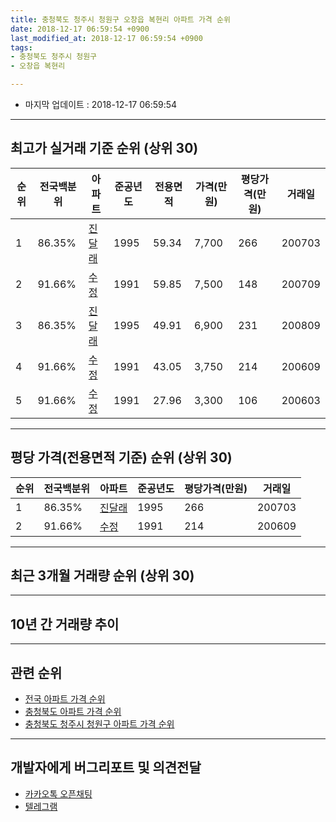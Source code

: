 ```yaml
---
title: 충청북도 청주시 청원구 오창읍 복현리 아파트 가격 순위
date: 2018-12-17 06:59:54 +0900
last_modified_at: 2018-12-17 06:59:54 +0900
tags:
- 충청북도 청주시 청원구
- 오창읍 복현리

---
```


* 마지막 업데이트 : 2018-12-17 06:59:54

---

## 최고가 실거래 기준 순위 (상위 30)


|순위|전국백분위|아파트|준공년도|전용면적|가격(만원)|평당가격(만원)|거래일|
|---|---|---|---|---|---|---|---|
|1|86.35%|[진달래](https://search.naver.com/search.naver?query=%EC%B6%A9%EC%B2%AD%EB%B6%81%EB%8F%84+%EC%B2%AD%EC%A3%BC%EC%8B%9C+%EC%B2%AD%EC%9B%90%EA%B5%AC+%EC%98%A4%EC%B0%BD%EC%9D%8D+%EB%B3%B5%ED%98%84%EB%A6%AC+%EC%A7%84%EB%8B%AC%EB%9E%98)|1995|59.34|7,700|266|200703|
|2|91.66%|[수정](https://search.naver.com/search.naver?query=%EC%B6%A9%EC%B2%AD%EB%B6%81%EB%8F%84+%EC%B2%AD%EC%A3%BC%EC%8B%9C+%EC%B2%AD%EC%9B%90%EA%B5%AC+%EC%98%A4%EC%B0%BD%EC%9D%8D+%EB%B3%B5%ED%98%84%EB%A6%AC+%EC%88%98%EC%A0%95)|1991|59.85|7,500|148|200709|
|3|86.35%|[진달래](https://search.naver.com/search.naver?query=%EC%B6%A9%EC%B2%AD%EB%B6%81%EB%8F%84+%EC%B2%AD%EC%A3%BC%EC%8B%9C+%EC%B2%AD%EC%9B%90%EA%B5%AC+%EC%98%A4%EC%B0%BD%EC%9D%8D+%EB%B3%B5%ED%98%84%EB%A6%AC+%EC%A7%84%EB%8B%AC%EB%9E%98)|1995|49.91|6,900|231|200809|
|4|91.66%|[수정](https://search.naver.com/search.naver?query=%EC%B6%A9%EC%B2%AD%EB%B6%81%EB%8F%84+%EC%B2%AD%EC%A3%BC%EC%8B%9C+%EC%B2%AD%EC%9B%90%EA%B5%AC+%EC%98%A4%EC%B0%BD%EC%9D%8D+%EB%B3%B5%ED%98%84%EB%A6%AC+%EC%88%98%EC%A0%95)|1991|43.05|3,750|214|200609|
|5|91.66%|[수정](https://search.naver.com/search.naver?query=%EC%B6%A9%EC%B2%AD%EB%B6%81%EB%8F%84+%EC%B2%AD%EC%A3%BC%EC%8B%9C+%EC%B2%AD%EC%9B%90%EA%B5%AC+%EC%98%A4%EC%B0%BD%EC%9D%8D+%EB%B3%B5%ED%98%84%EB%A6%AC+%EC%88%98%EC%A0%95)|1991|27.96|3,300|106|200603|


---

## 평당 가격(전용면적 기준) 순위 (상위 30)


|순위|전국백분위|아파트|준공년도|평당가격(만원)|거래일|
|---|---|---|---|---|---|
|1|86.35%|[진달래](https://search.naver.com/search.naver?query=%EC%B6%A9%EC%B2%AD%EB%B6%81%EB%8F%84+%EC%B2%AD%EC%A3%BC%EC%8B%9C+%EC%B2%AD%EC%9B%90%EA%B5%AC+%EC%98%A4%EC%B0%BD%EC%9D%8D+%EB%B3%B5%ED%98%84%EB%A6%AC+%EC%A7%84%EB%8B%AC%EB%9E%98)|1995|266|200703|
|2|91.66%|[수정](https://search.naver.com/search.naver?query=%EC%B6%A9%EC%B2%AD%EB%B6%81%EB%8F%84+%EC%B2%AD%EC%A3%BC%EC%8B%9C+%EC%B2%AD%EC%9B%90%EA%B5%AC+%EC%98%A4%EC%B0%BD%EC%9D%8D+%EB%B3%B5%ED%98%84%EB%A6%AC+%EC%88%98%EC%A0%95)|1991|214|200609|


---

## 최근 3개월 거래량 순위 (상위 30)


<div style="width:100%;">
    <canvas id="deal_count_ranking" height="250"></canvas>
</div>


<script>
new Chart(document.getElementById("deal_count_ranking"), {
    type: 'horizontalBar',
    data: {
        labels: ['진달래', '수정'],
        datasets: [{
            label: '실거래 수',
            data: [1, 1],
            borderColor: "rgba(255, 0, 128, 1)",
            backgroundColor: "rgba(255, 0, 128, 0.5)",
            fill: false,
        }]
    },
    options: {
        responsive: true,
        title: {
            display: true,
            text: '최근 3개월 거래량 순위'
        },
        tooltips: {
            mode: 'index',
            intersect: false,
            callbacks: {
                title: function(tooltipItems, data) {
                    return "실거래 수:";
                },
                label: function(tooltipItem, data) {
                    return data.labels[tooltipItem.index] + ": " + tooltipItem.xLabel;
                }
            }
        },
        hover: {
            mode: 'nearest',
            intersect: true
        },
        scales: {
            xAxes: [{
                display: true,
                scaleLabel: {
                    display: true,
                    labelString: '실거래 수'
                },
                ticks: {
                    suggestedMin: 0,
                }
            }],
            yAxes: [{
                display: true,
                ticks: {
                    autoSkip: false,
                    callback: function(value, index, values) {
                        if (value.length > 15)
                            return value.substr(0, 13) + "...";
                        else
                            return value;
                    }
                },
                scaleLabel: {
                    display: false,
                }
            }]
        }
    }
});

</script>


---

## 10년 간 거래량 추이


<div style="width:100%;">
    <canvas id="deal_progress" height="250"></canvas>
</div>

<script>
new Chart(document.getElementById("deal_progress"), {
    type: 'line',
    data: {
        labels: ['200812','200901','200902','200903','200904','200905','200906','200907','200908','200909','200910','200911','200912','201001','201002','201003','201004','201005','201006','201007','201008','201009','201010','201011','201012','201101','201102','201103','201104','201105','201106','201107','201108','201109','201110','201111','201112','201201','201202','201203','201204','201205','201206','201207','201208','201209','201210','201211','201212','201301','201302','201303','201304','201305','201306','201307','201308','201309','201310','201311','201312','201401','201402','201403','201404','201405','201406','201407','201408','201409','201410','201411','201412','201501','201502','201503','201504','201505','201506','201507','201508','201509','201510','201511','201512','201601','201602','201603','201604','201605','201606','201607','201608','201609','201610','201611','201612','201701','201702','201703','201704','201705','201706','201707','201708','201709','201710','201711','201712','201801','201802','201803','201804','201805','201806','201807','201808','201809','201810','201811','201812'],
        datasets: [{
            label: '실거래 수',
            pointRadius: 1,
            data: [3, 0, 0, 3, 1, 3, 2, 1, 1, 3, 1, 2, 1, 2, 2, 1, 0, 0, 4, 1, 2, 2, 0, 3, 0, 0, 3, 3, 1, 4, 2, 3, 0, 1, 2, 2, 1, 0, 0, 3, 1, 1, 2, 2, 1, 0, 0, 2, 0, 2, 2, 2, 1, 3, 0, 0, 2, 1, 2, 0, 2, 4, 1, 2, 0, 1, 2, 0, 2, 2, 2, 2, 1, 0, 2, 3, 0, 0, 3, 0, 2, 2, 0, 3, 0, 2, 1, 3, 1, 3, 0, 1, 1, 1, 2, 1, 1, 1, 0, 3, 1, 2, 0, 1, 0, 2, 2, 0, 1, 0, 0, 1, 2, 0, 3, 1, 2, 1, 2, 0, 0],
            borderColor: "rgba(255, 201, 14, 1)",
            backgroundColor: "rgba(255, 201, 14, 0.5)",
            fill: true,
        }]
    },
    options: {
        responsive: true,
        title: {
            display: true,
            text: '10년간 거래량 추이'
        },
        tooltips: {
            mode: 'index',
            intersect: false,
        },
        hover: {
            mode: 'nearest',
            intersect: true
        },
        scales: {
            xAxes: [{
                display: true,
                scaleLabel: {
                    display: true,
                    labelString: '년/월'
                }
            }],
            yAxes: [{
                display: true,
                ticks: {
                    suggestedMin: 0,
                },
                scaleLabel: {
                    display: true,
                    labelString: '실거래 수'
                }
            }]
        }
    }
});

</script>


---

## 관련 순위

- [전국 아파트 가격 순위](https://inasie.github.io/apt-ranking/전국)
- [충청북도 아파트 가격 순위](https://inasie.github.io/apt-ranking/충청북도)
- [충청북도 청주시 청원구 아파트 가격 순위](https://inasie.github.io/apt-ranking/충청북도-청주시-청원구)


---

## 개발자에게 버그리포트 및 의견전달

- [카카오톡 오픈채팅](https://open.kakao.com/o/gLJUAP4)
- [텔레그램](https://t.me/inasie)

